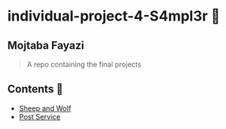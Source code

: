 # individual-project-4-S4mpl3r 🔰
## Mojtaba Fayazi
> A repo containing the final projects
## Contents 🔮
- [Sheep and Wolf](https://github.com/KNTU-Algorithm-Design-Spring-2021/individual-project-4-S4mpl3r/tree/main/sheep_and_wolf)
- [Post Service](https://github.com/KNTU-Algorithm-Design-Spring-2021/individual-project-4-S4mpl3r/tree/main/post_service)
